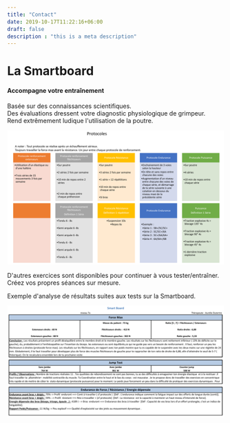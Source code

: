 ```yaml
---
title: "Contact"
date: 2019-10-17T11:22:16+06:00
draft: false
description : "this is a meta description"
---
```


# La Smartboard

#### Accompagne votre entraînement

Basée sur des connaissances scientifiques.  
Des évaluations dressent votre diagnostic physiologique de grimpeur.  
Rend extrêmement ludique l'utilisation de la poutre. 

![protocole](static/images/protocole_example.png)

D'autres exercices sont disponibles pour continuer à vous tester/entraîner.  
Créez vos propres séances sur mesure.  

Exemple d'analyse de résultats suites aux tests sur la Smartboard.

![results](static/images/results_smartboard.png)